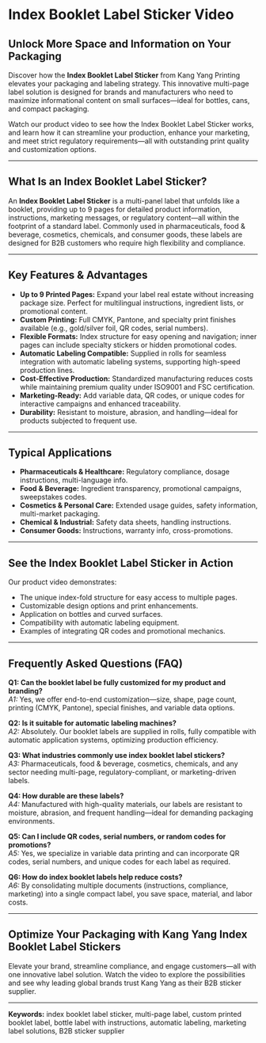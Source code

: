 # Index Booklet Label Sticker Video

## Unlock More Space and Information on Your Packaging

Discover how the **Index Booklet Label Sticker** from Kang Yang Printing elevates your packaging and labeling strategy. This innovative multi-page label solution is designed for brands and manufacturers who need to maximize informational content on small surfaces—ideal for bottles, cans, and compact packaging.

Watch our product video to see how the Index Booklet Label Sticker works, and learn how it can streamline your production, enhance your marketing, and meet strict regulatory requirements—all with outstanding print quality and customization options.

---

## What Is an Index Booklet Label Sticker?

An **Index Booklet Label Sticker** is a multi-panel label that unfolds like a booklet, providing up to 9 pages for detailed product information, instructions, marketing messages, or regulatory content—all within the footprint of a standard label. Commonly used in pharmaceuticals, food & beverage, cosmetics, chemicals, and consumer goods, these labels are designed for B2B customers who require high flexibility and compliance.

---

## Key Features & Advantages

- **Up to 9 Printed Pages:** Expand your label real estate without increasing package size. Perfect for multilingual instructions, ingredient lists, or promotional content.
- **Custom Printing:** Full CMYK, Pantone, and specialty print finishes available (e.g., gold/silver foil, QR codes, serial numbers).
- **Flexible Formats:** Index structure for easy opening and navigation; inner pages can include specialty stickers or hidden promotional codes.
- **Automatic Labeling Compatible:** Supplied in rolls for seamless integration with automatic labeling systems, supporting high-speed production lines.
- **Cost-Effective Production:** Standardized manufacturing reduces costs while maintaining premium quality under ISO9001 and FSC certification.
- **Marketing-Ready:** Add variable data, QR codes, or unique codes for interactive campaigns and enhanced traceability.
- **Durability:** Resistant to moisture, abrasion, and handling—ideal for products subjected to frequent use.

---

## Typical Applications

- **Pharmaceuticals & Healthcare:** Regulatory compliance, dosage instructions, multi-language info.
- **Food & Beverage:** Ingredient transparency, promotional campaigns, sweepstakes codes.
- **Cosmetics & Personal Care:** Extended usage guides, safety information, multi-market packaging.
- **Chemical & Industrial:** Safety data sheets, handling instructions.
- **Consumer Goods:** Instructions, warranty info, cross-promotions.

---

## See the Index Booklet Label Sticker in Action

Our product video demonstrates:

- The unique index-fold structure for easy access to multiple pages.
- Customizable design options and print enhancements.
- Application on bottles and curved surfaces.
- Compatibility with automatic labeling equipment.
- Examples of integrating QR codes and promotional mechanics.

---

## Frequently Asked Questions (FAQ)

**Q1: Can the booklet label be fully customized for my product and branding?**  
*A1:* Yes, we offer end-to-end customization—size, shape, page count, printing (CMYK, Pantone), special finishes, and variable data options.

**Q2: Is it suitable for automatic labeling machines?**  
*A2:* Absolutely. Our booklet labels are supplied in rolls, fully compatible with automatic application systems, optimizing production efficiency.

**Q3: What industries commonly use index booklet label stickers?**  
*A3:* Pharmaceuticals, food & beverage, cosmetics, chemicals, and any sector needing multi-page, regulatory-compliant, or marketing-driven labels.

**Q4: How durable are these labels?**  
*A4:* Manufactured with high-quality materials, our labels are resistant to moisture, abrasion, and frequent handling—ideal for demanding packaging environments.

**Q5: Can I include QR codes, serial numbers, or random codes for promotions?**  
*A5:* Yes, we specialize in variable data printing and can incorporate QR codes, serial numbers, and unique codes for each label as required.

**Q6: How do index booklet labels help reduce costs?**  
*A6:* By consolidating multiple documents (instructions, compliance, marketing) into a single compact label, you save space, material, and labor costs.

---

## Optimize Your Packaging with Kang Yang Index Booklet Label Stickers

Elevate your brand, streamline compliance, and engage customers—all with one innovative label solution. Watch the video to explore the possibilities and see why leading global brands trust Kang Yang as their B2B sticker supplier.

---

**Keywords:** index booklet label sticker, multi-page label, custom printed booklet label, bottle label with instructions, automatic labeling, marketing label solutions, B2B sticker supplier